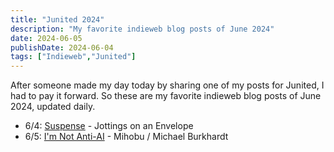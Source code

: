 ```yaml
---
title: "Junited 2024"
description: "My favorite indieweb blog posts of June 2024"
date: 2024-06-05
publishDate: 2024-06-04
tags: ["Indieweb","Junited"]
---
```

After someone made my day today by sharing one of my posts for Junited, I had to pay it forward. So these are my favorite indieweb blog posts of June 2024, updated daily.

- 6/4: [Suspense](https://amitg.blog/post/suspense) - Jottings on an Envelope
- 6/5: [I'm Not Anti-AI](https://mihobu.lol/2024/06/im-not-anti-ai) - Mihobu / Michael Burkhardt